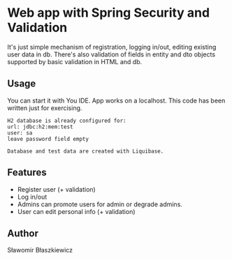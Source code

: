 # Web app with Spring Security and Validation

It's just simple mechanism of registration, logging in/out, 
editing existing user data in db. There's also validation of fields in entity and dto objects 
supported by basic validation in HTML and db. 

## Usage

You can start it with You IDE. App works on a localhost.
This code has been written just for exercising.

```
H2 database is already configured for:
url: jdbc:h2:mem:test
user: sa
leave password field empty

Database and test data are created with Liquibase.
```

## Features

* Register user (+ validation)
* Log in/out 
* Admins can promote users for admin or degrade admins.
* User can edit personal info (+ validation)

## Author

Sławomir Błaszkiewicz